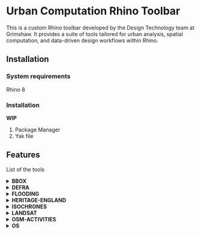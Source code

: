 # Urban Computation Rhino Toolbar
This is a custom Rhino toolbar developed by the Design Technology team at Grimshaw. It provides a suite of tools tailored for urban analysis, spatial computation, and data-driven design workflows within Rhino.

## Installation
### System requirements 
Rhino 8
### Installation 
**WIP**
1. Package Manager
2. Yak file

## Features
List of the tools

<details>
<summary><strong>BBOX</strong></summary>  
Generates a georeferenced rectangular boundary based on a specified location and search radius. This boundary acts as the spatial extent for all subsequent urban computation operations. The resulting rectangle is projected into the desired coordinate system and baked into the Rhino model. Metadata attributes are attached directly to the Rhino object and can be viewed in the Properties tab under the Attributes section.
  
#### Inputs
| Input | Description|
| ---- |----- |
|**EPSG**| The EPSG code of the input data's coordinate system. Default is 4326.|
|**Latitude**| The north-south position of the target location.|
|**Longitude**| The east-west position of the target location.|
|**Radius**| The radius (in meters) around the Lat/Lon point to define the boundary extent.|
|**ESPG to re-project**| The target EPSG code for reprojecting the boundary. Default for UK is 27700.|

####  Output
| Output | Description|
| ---- |----- |
|**Curve**| A rectangular boundary curve baked into the layer *UC::BBox*.|

#### Attributes
The output curve includes attributes that define its spatial extent and projection.
| Key | Value | Description|
| ---- |----- |----- |
|**BBox**|`array<double>`|An array containing the rectangle's maxX, minX, maxY, and minY coordinates.|
|**EPSG**|`int`|The EPSG code representing the coordinate system used for projection.|
</details>


<details>
<summary><strong>DEFRA</strong></summary>  
This command retrieves habitat data from DEFRA for the area defined by the input boundary (BBox). It includes terrain, built surfaces, and vegetation layers. The data is imported as curves representing habitat outlines and is baked into the Rhino model for spatial analysis.
  
#### Input
| Input | Description|
| ---- |----- |
|**BBox**|A georeferenced boundary rectangle defining the area of interest.|

#### Ouput
| Output | Description|
| ---- |----- |
|**Curves**| Outlines of Habitat Data areas, in the layer *'UC::DEFRA'* with the following data as attributes.|

#### Attributes
Each curve object includes the following attributes, visible in Rhino’s Properties tab:
| Key | Value | Description|
| ---- |----- |----- |
|**OBJECTID**|`int`|Unique identifier for the habitat feature.|
|**ID**|`string`|Feature ID.|
|**A_pred**|`float`|Prediction value A.|
|**A_prob**|`float`|Probability value A.|
|**B_pred**|`float`|Prediction value B.|
|**B_prob**|`float`|Probability value B.|
|**SrcCode**|`string`|Source code of the dataset.|
|**ImagesSpr**|`date`-`date`|Spring imagery date.|
|**ImagesAut**|`date`-`date`|Autumn imagery date.|
|**Shape__Area**|`float`|Area of the habitat shape.|
|**Shape__Length**|`float`|Perimeter length of the habitat shape.|
|**GlobalID**|`string`|Global unique identifier.|

</details>

<details>
<summary><strong>FLOODING</strong></summary>

### FLOODING
This command imports flood risk data into Rhino for the area defined by the input BBox. It includes outlines of flood zones and risk areas, categorized into distinct layers for clarity and further analysis.

#### Input
| Input | Description|
| ---- |----- |
|**BBox**|A georeferenced boundary rectangle defining the area of interest.|

#### Ouput
| Output | Description|
| ---- |----- |
|**Curves**|Flood zone outlines baked into the following layers: *UC::Flood::Risk_Areas*, *UC::Flood::Zone_2*, *UC::Flood::Zone_3*|

#### Attributes
Each curve object includes the following attributes:

| Key | Value|Description|
| ---- |----- |----- |
|**type**|`string`|Classification of the flood zone or risk area.|
|**layer**|`string`|Source layer of the data.|
|**shape_leng**|`float`|Perimeter length of the flood zone shape.|
|**gdb_geomattr_data**|`string`| Geometry metadata from the geodatabase.|

</details>

<details>
<summary><strong>HERITAGE-ENGLAND</strong></summary>
This command imports heritage data from Historic England for the area defined by the input BBox. It includes spatial outlines of listed buildings, scheduled monuments, parks and gardens, battlefields, and World Heritage Sites. The data is baked into Rhino as curves, each enriched with metadata attributes for further analysis or reference.
  
#### Input
| Input | Description|
| ---- |----- |
|**BBox**|A georeferenced boundary rectangle defining the area of interest.|

#### Ouput
| Output | Description|
| ---- |----- |
|**Curves**|Heritage feature outlines baked into Rhino. Each curve includes metadata attributes and is organized by feature type.|

#### Attributes
Each output curve object includes the following attributes, visible in Rhino’s Properties tab:

|  Key | Value | Description|
| ---- |----- |----- |
|**OBJECTID**|`int`| Unique identifier for the heritage feature.|
|**Northing**|`float`|Northing coordinate (projected).|
|**NGR**|`string`|National Grid Reference.|
|**Name**|`string`|Name of the heritage asset.|
|**ListEntry**|`string`|Official listing entry ID.|
|**ListDate**|`date`|Date the asset was listed.|
|**hyperlink**|`url`|Link to the official Historic England entry.|
|**Grade**|`string`|Listing grade (e.g., Grade I, II, II*).|
|**Easting**|`float`|Easting coordinate (projected).|
|**CaptureScale**|`float`|Scale at which the data was captured.|
|**area_ha**|`float`|Area of the feature in hectares.|
|**AmendDate**|`date`|Date of last amendment to the listing.|

</details>

<details>
<summary><strong>ISOCHRONES</strong></summary>
This command generates isochrone maps—areas reachable within a given time or distance—from a specified location using different travel modes. It uses external APIs to compute accessibility zones and visualizes them as curves in Rhino, categorized by travel type.
  
#### Input
| Input | Description|
| ---- |----- |
|**Latitude**|Latitude coordinate in the EPSG system provided.|
|**Longitude**|Longitude coordintae in the EPSG system provided.|
|**Travel_Mode**|Travel Mode: walking, cycling, or public_transport.|
|**Travel_Distance**| Radius of analysis area in meters.|
|**API_KEY**|API key for accessing the isochrone service.|

#### Ouput
| Output | Description|
| ---- |----- |
|**Curve**| Outline of the isochrone area, baked into one of the following layers based on travel mode: *UC::Isochrones::walking*,*UC::Isochrones::cycling* or *UC::Isochrones::public_transport*|

#### Attributes
**could be added*
|  Key | Value | Description|
| ---- |----- |----- |
|**time** |`float`|Estimated travel time (in minutes) to reach the boundary of the isochrone.|
</details>

<details>
<summary><strong>LANDSAT</strong></summary>

#### Input

#### Ouputs

|  Key | Value|
| ---- |----- |
|Coastal/Aerosol||
|Blue||
|Green||
|Red||
|Near Infrared (NIR)||
|SWIR 1||
|SWIR 2||
|Panchromatic||
|Cirrus||
|Thermal Infrared 1||
</details>

<details>
<summary><strong>OSM-ACTIVITIES</strong></summary>
This command brings Open Street Data about activities into Rhino.
  
| Input | Description|
| ---- |----- |
|**EPSG_in**| EPSG code from the Lat and Lon coordinates.|
|**Latitude**|Latitude coordinate in the EPSG system provided.|
|**Longitude**|Longitude coordintae in the EPSG system provided.|
|**EPSG_out**| EPSG code to reproject geometry to.|
|**Radius**| Radius of the analysis area (in meters).|

#### Ouput
| Output | Description|
| ---- |----- |
|**Points**| Activity locations baked into the layer *'UC::OSM_Activities'*. Each point includes metadata attributes.|

#### Attributes
|  Key | Value | Description|
| ---- |----- |----- |
|**value** |`string`|Specific activity or feature (e.g., bicycle_parking).|
|**sub_category** |`string`|Subtype or related category (e.g., bike).|
|**key** |`string`|OSM key (e.g., amenity, shop, leisure).|
|**category** |`string`|General classification (e.g., mobility, recreation, residential).|

</details>

<details>
<summary><strong>OS</strong></summary>
This command imports spatial data from the UK Ordnance Survey into Rhino, based on a selected layer and a defined geographic boundary. It provides detailed outlines of various geographic and infrastructural features, useful for urban analysis and contextual mapping.
  
| Input | Description|
| ---- |----- |
|**BBox**|A georeferenced boundary rectangle defining the area of interest.|
|**OS layer**| Selection of the Ordnance Survey data layer to import. Available options include: Airports, Boundaries, ETL, Foreshore, Greenspace, NationalParks, Rail, RoadsLocal, RoadsNational, RoadsRegional, Sites, Surfacewater, Waterlines, Woodland, LocalBuildings|

#### Ouputs
| Output | Description|
| ---- |----- |
| Curve | Geometric outlines of selected OS features, baked into Rhino. Each curve includes metadata attributes. |

#### Attributes
Each curve object includes the following attributes, visible in Rhino’s Properties tab:

|  Key | Value | Description|
| ---- |----- |----- |
|**UUID**|`string`|Unique identifier for the feature.|
|**SHAPE_Length**|`float`|Perimeter length of the shape.|
|**SHAPE_Area**|`float`|Area of the shape.|
|**OBJECTID**|`int`|Internal object ID.|
|**GmlID**|`string`|GML identifier from the source dataset.|

## Tutorials
Video tutorials for UC toolbar use [here]()
$\color{red}{\text{WIP}}$
